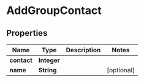 
# AddGroupContact

## Properties
Name | Type | Description | Notes
------------ | ------------- | ------------- | -------------
**contact** | **Integer** |  | 
**name** | **String** |  |  [optional]



